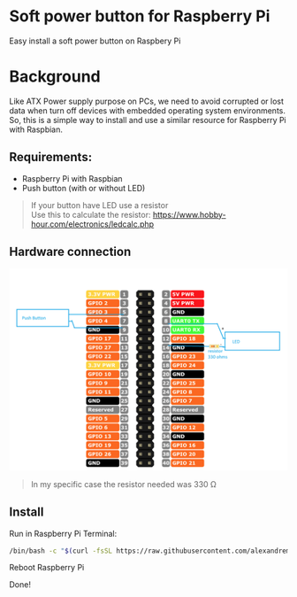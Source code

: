# Soft power button for Raspberry Pi

Easy install a soft power button on Raspbery Pi


# Background

Like ATX Power supply purpose on PCs, we need to avoid corrupted or lost data when turn off devices with embedded operating system environments.  
So, this is a simple way to install and use a similar resource for Raspberry Pi with Raspbian.

## Requirements:
* Raspberry Pi with Raspbian
* Push button (with or without LED)

>If your button have LED use a resistor  
Use this to calculate the resistor: https://www.hobby-hour.com/electronics/ledcalc.php

## Hardware connection

![gpio](gpio.jpg)  
>In my specific case the resistor needed was 330 Ω

## Install

Run in Raspberry Pi Terminal:
```bash
/bin/bash -c "$(curl -fsSL https://raw.githubusercontent.com/alexandremendoncaalvaro/soft-power-button-raspberry/master/install.sh)"
```

Reboot Raspberry Pi

Done!